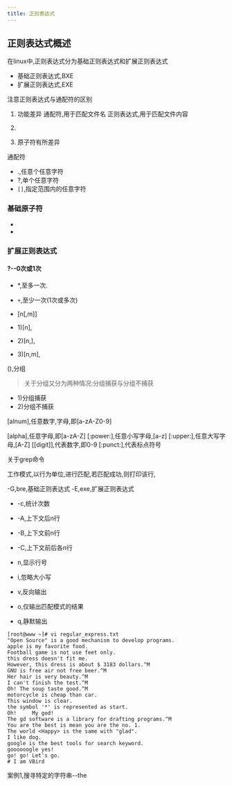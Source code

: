 ```yaml
---
title: 正则表达式
---
```



## 正则表达式概述

在linux中,正则表达式分为基础正则表达式和扩展正则表达式

- 基础正则表达式,BXE
- 扩展正则表达式,EXE




注意正则表达式与通配符的区别

1. 功能差异
通配符,用于匹配文件名
正则表达式,用于匹配文件内容

2. 


3. 原子符有所差异

通配符

- .,任意个任意字符
- ?,单个任意字符
- `[]`,指定范围内的任意字符



### 基础原子符
- 
- 

### 扩展正则表达式

#### ?--0次或1次



- *,至多一次.
- `+`,至少一次(1次或多次)
- [n[,m]]

- 1)[n],
- 2)[n,],
- 3)[n,m],


(),分组

> 关于分组又分为两种情况:分组捕获与分组不捕获

- 1)分组捕获
- 2)分组不捕获













[alnum],任意数字,字母,即[a-zA-Z0-9]

[alpha],任意字母,即[a-zA-Z]
[:power:],任意小写字母,[a-z]
[:upper:],任意大写字母,[A-Z]
[[digit]],代表数字,即0-9
[:punct:],代表标点符号





关于grep命令

工作模式,以行为单位,进行匹配,若匹配成功,则打印该行,


-G,bre,基础正则表达式
-E,exe,扩展正则表达式

- -c,统计次数
- -A,上下文后n行
- -B,上下文前n行
- -C,上下文前后各n行

- n,显示行号
- i,忽略大小写
- v,反向输出
- o,仅输出匹配模式的结果
- q,静默输出




```
[root@www ~]# vi regular_express.txt
"Open Source" is a good mechanism to develop programs.
apple is my favorite food.
Football game is not use feet only.
this dress doesn't fit me.
However, this dress is about $ 3183 dollars.^M
GNU is free air not free beer.^M
Her hair is very beauty.^M
I can't finish the test.^M
Oh! The soup taste good.^M
motorcycle is cheap than car.
This window is clear.
the symbol '*' is represented as start.
Oh!     My god!
The gd software is a library for drafting programs.^M
You are the best is mean you are the no. 1.
The world <Happy> is the same with "glad".
I like dog.
google is the best tools for search keyword.
goooooogle yes!
go! go! Let's go.
# I am VBird
```

案例1,搜寻特定的字符串--the

